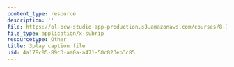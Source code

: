 ```yaml
---
content_type: resource
description: ''
file: https://ol-ocw-studio-app-production.s3.amazonaws.com/courses/8-701-introduction-to-nuclear-and-particle-physics-fall-2020/4a178c8589c3aa0aa47150c823eb3c85_1LBAOxm8QOE.srt
file_type: application/x-subrip
resourcetype: Other
title: 3play caption file
uid: 4a178c85-89c3-aa0a-a471-50c823eb3c85
---
```


